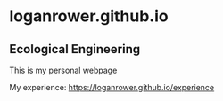 # loganrower.github.io
## Ecological Engineering
This is my personal webpage

My experience: https://loganrower.github.io/experience